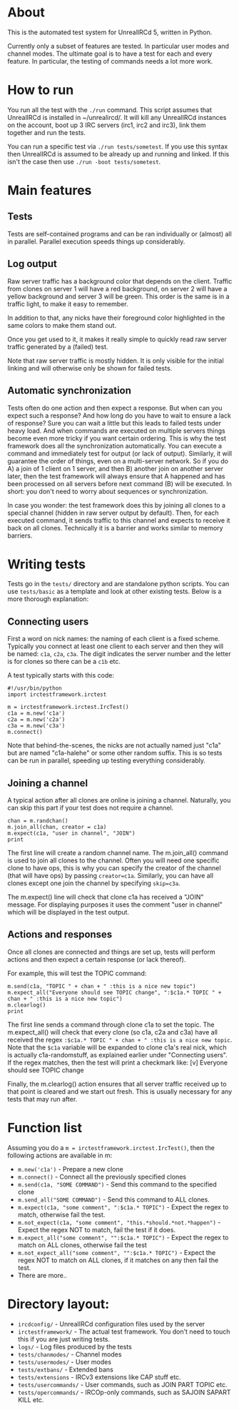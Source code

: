 # About
This is the automated test system for UnrealIRCd 5, written in Python.

Currently only a subset of features are tested. In particular user modes and
channel modes. The ultimate goal is to have a test for each and every feature.
In particular, the testing of commands needs a lot more work.

# How to run
You run all the test with the `./run` command.
This script assumes that UnrealIRCd is installed in ~/unrealircd/.
It will kill any UnrealIRCd instances on the account, boot up 3 IRC servers
(irc1, irc2 and irc3), link them together and run the tests.

You can run a specific test via `./run tests/sometest`.
If you use this syntax then UnrealIRCd is assumed to be already up and
running and linked. If this isn't the case then use
`./run -boot tests/sometest`.

# Main features
## Tests
Tests are self-contained programs and can be ran individually or (almost)
all in parallel. Parallel execution speeds things up considerably.

## Log output
Raw server traffic has a background color that depends on the client.
Traffic from clones on server 1 will have a red background, on server 2
will have a yellow background and server 3 will be green. This order
is the same is in a traffic light, to make it easy to remember.

In addition to that, any nicks have their foreground color highlighted
in the same colors to make them stand out.

Once you get used to it, it makes it really simple to quickly read
raw server traffic generated by a (failed) test.

Note that raw server traffic is mostly hidden. It is only visible for
the initial linking and will otherwise only be shown for failed tests.

## Automatic synchronization
Tests often do one action and then expect a response. But when can you
expect such a response? And how long do you have to wait to ensure a
lack of response? Sure you can wait a little but this leads to failed
tests under heavy load. And when commands are executed on multiple
servers things become even more tricky if you want certain ordering.
This is why the test framework does all the synchronization automatically.
You can execute a command and immediately test for output (or lack of
output). Similarly, it will guarantee the order of things, even on a
multi-server network. So if you do A) a join of 1 client on 1 server,
and then B) another join on another server later, then the test framework
will always ensure that A happened and has been processed on all servers
before next command (B) will be executed.
In short: you don't need to worry about sequences or synchronization.

In case you wonder: the test framework does this by joining all clones
to a special channel (hidden in raw server output by default). Then,
for each executed command, it sends traffic to this channel and expects
to receive it back on all clones. Technically it is a barrier and
works similar to memory barriers.

# Writing tests

Tests go in the `tests/` directory and are standalone python scripts.
You can use `tests/basic` as a template and look at other existing tests.
Below is a more thorough explanation:

## Connecting users

First a word on nick names: the naming of each client is a fixed scheme.
Typically you connect at least one client to each server and then they
will be named: `c1a`, `c2a`, `c3a`. The digit indicates the server number
and the letter is for clones so there can be a `c1b` etc.

A test typically starts with this code:
```
#!/usr/bin/python
import irctestframework.irctest

m = irctestframework.irctest.IrcTest()
c1a = m.new('c1a')
c2a = m.new('c2a')
c3a = m.new('c3a')
m.connect()
```

Note that behind-the-scenes, the nicks are not actually named just "c1a"
but are named "c1a-halehe" or some other random suffix. This is so tests
can be run in parallel, speeding up testing everything considerably.

## Joining a channel

A typical action after all clones are online is joining a channel.
Naturally, you can skip this part if your test does not require a channel.

```
chan = m.randchan()
m.join_all(chan, creator = c1a)
m.expect(c1a, "user in channel", "JOIN")
print
```

The first line will create a random channel name.
The m.join_all() command is used to join all clones to the channel.
Often you will need one specific clone to have ops, this is why you
can specify the creator of the channel (that will have ops) by
passing `creator=c1a`. Similarly, you can have all clones except
one join the channel by specifying `skip=c3a`.

The m.expect() line will check that clone c1a has received a "JOIN"
message. For displaying purposes it uses the comment "user in channel"
which will be displayed in the test output.

## Actions and responses
Once all clones are connected and things are set up, tests will
perform actions and then expect a certain response (or lack thereof).

For example, this will test the TOPIC command:
```
m.send(c1a, "TOPIC " + chan + " :this is a nice new topic")
m.expect_all("Everyone should see TOPIC change", ":$c1a.* TOPIC " + chan + " :this is a nice new topic")
m.clearlog()
print
```

The first line sends a command through clone c1a to set the topic.
The m.expect_all() will check that every clone (so c1a, c2a and c3a)
have all received the regex `:$c1a.* TOPIC " + chan + " :this is a nice new topic`.
Note that the `$c1a` variable will be expanded to clone c1a's
real nick, which is actually c1a-randomstuff, as explained earlier
under "Connecting users".
If the regex matches, then the test will print a checkmark like:
[v] Everyone should see TOPIC change

Finally, the m.clearlog() action ensures that all server traffic
received up to that point is cleared and we start out fresh.
This is usually necessary for any tests that may run after.

# Function list
Assuming you do a `m = irctestframework.irctest.IrcTest()`, then
the following actions are available in m:
* `m.new('c1a')` - Prepare a new clone
* `m.connect()` - Connect all the previously specified clones
* `m.send(c1a, "SOME COMMAND")` - Send this command to the specified clone
* `m.send_all("SOME COMMAND")` - Send this command to ALL clones.
* `m.expect(c1a, "some comment", ":$c1a.* TOPIC")` - Expect the regex to match, otherwise fail the test.
* `m.not_expect(c1a, "some comment", "this.*should.*not.*happen")` - Expect the regex NOT to match, fail the test if it does.
* `m.expect_all("some comment", "":$c1a.* TOPIC")` - Expect the regex to match on ALL clones, otherwise fail the test
* `m.not_expect_all("some comment", "":$c1a.* TOPIC")` - Expect the regex NOT to match on ALL clones, if it matches on any then fail the test.
* There are more..

# Directory layout:
* `ircdconfig/` - UnrealIRCd configuration files used by the server
* `irctestframework/` - The actual test framework. You don't need to touch this if you are just writing tests.
* `logs/` - Log files produced by the tests
* `tests/chanmodes/` - Channel modes
* `tests/usermodes/` - User modes
* `tests/extbans/` - Extended bans
* `tests/extensions` - IRCv3 extensions like CAP stuff etc.
* `tests/usercommands/` - User commands, such as JOIN PART TOPIC etc.
* `tests/opercommands/` - IRCOp-only commands, such as SAJOIN SAPART KILL etc.
